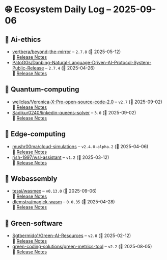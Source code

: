 # 🌐 Ecosystem Daily Log – 2025-09-06

## 🔹 Ai-ethics
- [vertbera/beyond-the-mirror](https://github.com/vertbera/beyond-the-mirror/releases/tag/2.7.8) – `2.7.8` (📅 2025-05-12)  
  🔗 [Release Notes](https://github.com/vertbera/beyond-the-mirror/releases/tag/2.7.8)
- [PatoGGs/Danbing-Natural-Language-Driven-AI-Protocol-System-Public-Release](https://github.com/PatoGGs/Danbing-Natural-Language-Driven-AI-Protocol-System-Public-Release/releases/tag/2.7.4) – `2.7.4` (📅 2025-04-26)  
  🔗 [Release Notes](https://github.com/PatoGGs/Danbing-Natural-Language-Driven-AI-Protocol-System-Public-Release/releases/tag/2.7.4)

## 🔹 Quantum-computing
- [wellclas/Veronica-X-Pro-open-source-code-2.0](https://github.com/wellclas/Veronica-X-Pro-open-source-code-2.0/releases/tag/v2.7) – `v2.7` (📅 2025-09-02)  
  🔗 [Release Notes](https://github.com/wellclas/Veronica-X-Pro-open-source-code-2.0/releases/tag/v2.7)
- [Sadikur0240/linkedin-queens-solver](https://github.com/Sadikur0240/linkedin-queens-solver/releases/tag/3.0) – `3.0` (📅 2025-09-02)  
  🔗 [Release Notes](https://github.com/Sadikur0240/linkedin-queens-solver/releases/tag/3.0)

## 🔹 Edge-computing
- [mushr00ma/cloud-simulations](https://github.com/mushr00ma/cloud-simulations/releases/tag/v2.4.0-alpha.2) – `v2.4.0-alpha.2` (📅 2025-04-06)  
  🔗 [Release Notes](https://github.com/mushr00ma/cloud-simulations/releases/tag/v2.4.0-alpha.2)
- [rish-1997/wsl-assistant](https://github.com/rish-1997/wsl-assistant/releases/tag/v1.2) – `v1.2` (📅 2025-03-12)  
  🔗 [Release Notes](https://github.com/rish-1997/wsl-assistant/releases/tag/v1.2)

## 🔹 Webassembly
- [tessi/wasmex](https://github.com/tessi/wasmex/releases/tag/v0.13.0) – `v0.13.0` (📅 2025-09-06)  
  🔗 [Release Notes](https://github.com/tessi/wasmex/releases/tag/v0.13.0)
- [dlemstra/magick-wasm](https://github.com/dlemstra/magick-wasm/releases/tag/0.0.35) – `0.0.35` (📅 2025-04-28)  
  🔗 [Release Notes](https://github.com/dlemstra/magick-wasm/releases/tag/0.0.35)

## 🔹 Green-software
- [Sgtbermido1/Green-AI-Resources](https://github.com/Sgtbermido1/Green-AI-Resources/releases/tag/v2.0) – `v2.0` (📅 2025-02-12)  
  🔗 [Release Notes](https://github.com/Sgtbermido1/Green-AI-Resources/releases/tag/v2.0)
- [green-coding-solutions/green-metrics-tool](https://github.com/green-coding-solutions/green-metrics-tool/releases/tag/v2.2) – `v2.2` (📅 2025-08-05)  
  🔗 [Release Notes](https://github.com/green-coding-solutions/green-metrics-tool/releases/tag/v2.2)